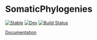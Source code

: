 # SomaticPhylogenies

[![Stable](https://img.shields.io/badge/docs-stable-blue.svg)](https://mg-dkfz.github.io/SomaticPhylogenies.jl/stable/)
[![Dev](https://img.shields.io/badge/docs-dev-blue.svg)](https://mg-dkfz.github.io/SomaticPhylogenies.jl/dev/)
[![Build Status](https://github.com/mg-dkfz/SomaticPhylogenies.jl/actions/workflows/CI.yml/badge.svg?branch=main)](https://github.com/mg-dkfz/SomaticPhylogenies.jl/actions/workflows/CI.yml?query=branch%3Amain)

[Documentation](https://mg-dkfz.github.io/SomaticPhylogenies.jl/dev/)
